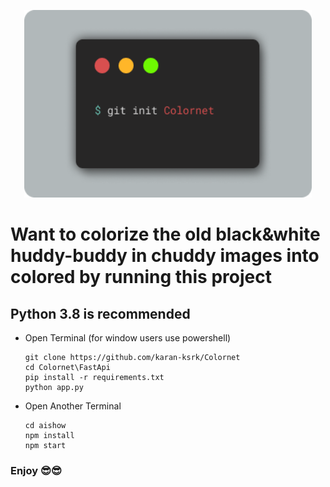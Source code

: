 <p align="center">
  <img width="460" height="300" src="mac1.png">
</p>

# Want to colorize the old black&white huddy-buddy in chuddy images into colored by running this project

## Python 3.8 is recommended

- Open Terminal (for window users use powershell)

      git clone https://github.com/karan-ksrk/Colornet
      cd Colornet\FastApi
      pip install -r requirements.txt
      python app.py

- Open Another Terminal

      cd aishow
      npm install
      npm start

### Enjoy 😎😎
